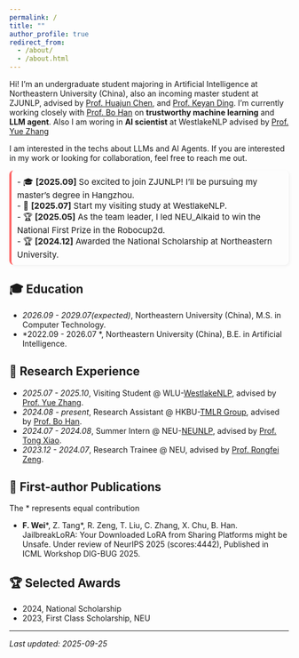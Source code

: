```yaml
---
permalink: /
title: ""
author_profile: true
redirect_from: 
  - /about/
  - /about.html
---
```


Hi! I’m an undergraduate student majoring in Artificial Intelligence at Northeastern University (China), also an incoming master student at ZJUNLP, advised by [Prof. Huajun Chen](https://person.zju.edu.cn/en/huajun), and [Prof. Keyan Ding](https://scipilots.org/about-us/). I’m currently working closely with [Prof. Bo Han](https://bhanml.github.io/) on **trustworthy machine learning** and **LLM agent**. Also I am woring in **AI scientist** at WestlakeNLP advised by [Prof. Yue Zhang](https://frcchang.github.io/)

I am interested in the techs about LLMs and AI Agents. If you are interested in my work or looking for collaboration, feel free to reach me out. 

<div style="max-height: 150px; overflow-y: auto; padding-right: 10px; border-left: 4px solid #f66; background-color: #fdfdfd; padding: 10px; border-radius: 8px; box-shadow: 2px 2px 5px rgba(0,0,0,0.05); font-size: 15px;">
- 🎓 <strong>[2025.09]</strong> So excited to join ZJUNLP! I’ll be pursuing my master’s degree in Hangzhou. <br>
- 💼 <strong>[2025.07]</strong> Start my visiting study at WestlakeNLP. <br>
- 🏆 <strong>[2025.05]</strong> As the team leader, I led NEU_Alkaid to win the National First Prize in the Robocup2d. <br>
- 🏆 <strong>[2024.12]</strong> Awarded the National Scholarship at Northeastern University.<br>
</div>


## 🎓 Education 
- *2026.09 - 2029.07(expected)*, Northeastern University (China), M.S. in Computer Technology. 
- *2022.09 - 2026.07 *, Northeastern University (China), B.E. in Artificial Intelligence.


## 💼 Research Experience
- *2025.07 - 2025.10*, Visiting Student @ WLU-[WestlakeNLP](https://westlakenlp.com/), advised by [Prof. Yue Zhang](https://frcchang.github.io/).
- *2024.08 - present*, Research Assistant @ HKBU-[TMLR Group](https://bhanml.github.io/group.html), advised by [Prof. Bo Han](https://bhanml.github.io/).
- *2024.07 - 2024.08*, Summer Intern @ NEU-[NEUNLP](http://team.neu.edu.cn/NEUNLPLab/en/index.htm), advised by [Prof. Tong Xiao](https://www.nlplab.com/members/~xiaotong.html).
- *2023.12 - 2024.07*, Research Trainee @ NEU, advised by [Prof. Rongfei Zeng](https://wingfeitsang.github.io/home/).

## 📄 First-author Publications
The * represents equal contribution

- **F. Wei***, Z. Tang*, R. Zeng, T. Liu, C. Zhang, X. Chu, B. Han. JailbreakLoRA: Your Downloaded LoRA from Sharing Platforms might be Unsafe. Under review of NeurIPS 2025 (scores:4442), Published in ICML Workshop DIG-BUG 2025.


## 🏆 Selected Awards
- 2024, National Scholarship
- 2023, First Class Scholarship, NEU



<script type="text/javascript" id="clustrmaps" src="//clustrmaps.com/map_v2.js?d=Y2NagieNgNXg_ziPoAzSAsoGGQJtYJW8ZeAbPRArk8Q&cl=ffffff&w=a"></script>

---
*Last updated: 2025-09-25*
